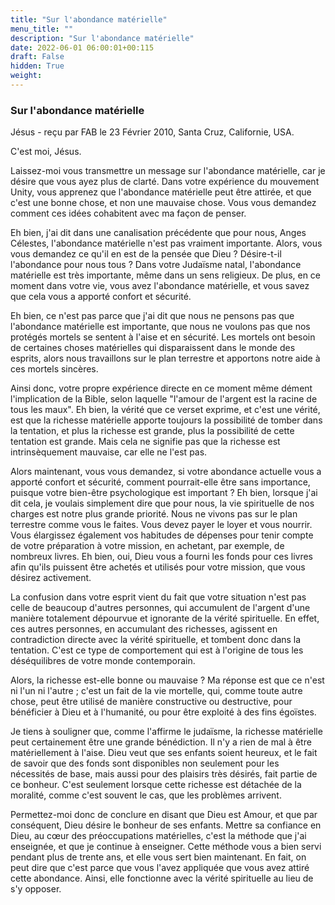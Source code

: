 ```yaml
---
title: "Sur l'abondance matérielle"
menu_title: ""
description: "Sur l'abondance matérielle"
date: 2022-06-01 06:00:01+00:115
draft: False
hidden: True
weight:
---
```

### Sur l'abondance matérielle

Jésus - reçu par FAB le 23 Février 2010, Santa Cruz, Californie, USA.

C'est moi, Jésus.

Laissez-moi vous transmettre un message sur l'abondance matérielle, car je désire que vous ayez plus de clarté. Dans votre expérience du mouvement Unity, vous apprenez que l'abondance matérielle peut être attirée, et que c'est une bonne chose, et non une mauvaise chose. Vous vous demandez comment ces idées cohabitent avec ma façon de penser.

Eh bien, j'ai dit dans une canalisation précédente que pour nous, Anges Célestes, l'abondance matérielle n'est pas vraiment importante. Alors, vous vous demandez ce qu'il en est de la pensée que Dieu ? Désire-t-il l'abondance pour nous tous ? Dans votre Judaïsme natal, l'abondance matérielle est très importante, même dans un sens religieux. De plus, en ce moment dans votre vie, vous avez l'abondance matérielle, et vous savez que cela vous a apporté confort et sécurité.

Eh bien, ce n'est pas parce que j'ai dit que nous ne pensons pas que l'abondance matérielle est importante, que nous ne voulons pas que nos protégés mortels se sentent à l'aise et en sécurité. Les mortels ont besoin de certaines choses matérielles qui disparaissent dans le monde des esprits, alors nous travaillons sur le plan terrestre et apportons notre aide à ces mortels sincères.

Ainsi donc, votre propre expérience directe en ce moment même dément l'implication de la Bible, selon laquelle "l'amour de l'argent est la racine de tous les maux". Eh bien, la vérité que ce verset exprime, et c'est une vérité, est que la richesse matérielle apporte toujours la possibilité de tomber dans la tentation, et plus la richesse est grande, plus la possibilité de cette tentation est grande. Mais cela ne signifie pas que la richesse est intrinsèquement mauvaise, car elle ne l'est pas.

Alors maintenant, vous vous demandez, si votre abondance actuelle vous a apporté confort et sécurité, comment pourrait-elle être sans importance, puisque votre bien-être psychologique est important ? Eh bien, lorsque j'ai dit cela, je voulais simplement dire que pour nous, la vie spirituelle de nos charges est notre plus grande priorité. Nous ne vivons pas sur le plan terrestre comme vous le faites. Vous devez payer le loyer et vous nourrir. Vous élargissez également vos habitudes de dépenses pour tenir compte de votre préparation à votre mission, en achetant, par exemple, de nombreux livres. Eh bien, oui, Dieu vous a fourni les fonds pour ces livres afin qu'ils puissent être achetés et utilisés pour votre mission, que vous désirez activement.

La confusion dans votre esprit vient du fait que votre situation n'est pas celle de beaucoup d'autres personnes, qui accumulent de l'argent d'une manière totalement dépourvue et ignorante de la vérité spirituelle. En effet, ces autres personnes, en accumulant des richesses, agissent en contradiction directe avec la vérité spirituelle, et tombent donc dans la tentation. C'est ce type de comportement qui est à l'origine de tous les déséquilibres de votre monde contemporain.

Alors, la richesse est-elle bonne ou mauvaise ? Ma réponse est que ce n'est ni l'un ni l'autre ; c'est un fait de la vie mortelle, qui, comme toute autre chose, peut être utilisé de manière constructive ou destructive, pour bénéficier à Dieu et à l'humanité, ou pour être exploité à des fins égoïstes.

Je tiens à souligner que, comme l'affirme le judaïsme, la richesse matérielle peut certainement être une grande bénédiction. Il n'y a rien de mal à être matériellement à l'aise. Dieu veut que ses enfants soient heureux, et le fait de savoir que des fonds sont disponibles non seulement pour les nécessités de base, mais aussi pour des plaisirs très désirés, fait partie de ce bonheur. C'est seulement lorsque cette richesse est détachée de la moralité, comme c'est souvent le cas, que les problèmes arrivent.

Permettez-moi donc de conclure en disant que Dieu est Amour, et que par conséquent, Dieu désire le bonheur de ses enfants. Mettre sa confiance en Dieu, au cœur des préoccupations matérielles, c'est la méthode que j'ai enseignée, et que je continue à enseigner. Cette méthode vous a bien servi pendant plus de trente ans, et elle vous sert bien maintenant. En fait, on peut dire que c'est parce que vous l'avez appliquée que vous avez attiré cette abondance. Ainsi, elle fonctionne avec la vérité spirituelle au lieu de s'y opposer.